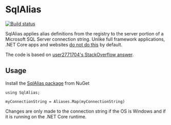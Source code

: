 # SqlAlias

[![Build status](https://ci.appveyor.com/api/projects/status/dnnn06mquuudqpkm/branch/master?svg=true)](https://ci.appveyor.com/project/droyad/sqlalias/branch/master)

SqlAlias applies alias definitions from the registry to the server portion of a Microsoft SQL Server connection string. Unlike full framework applications, .NET Core apps and websites [do not
do this](https://github.com/dotnet/corefx/issues/2575) by default.

The code is based on [user2771704's StackOverflow answer](https://stackoverflow.com/a/45330995/10784).

## Usage

Install the [SqlAlias package](https://www.nuget.org/packages/SqlAlias) from NuGet

```
using SqlAlias;

myConnectionString = Aliases.Map(myConnectionString)
```

Changes are only made to the connection string if the OS is Windows and if it is running on the .NET Core runtime.

